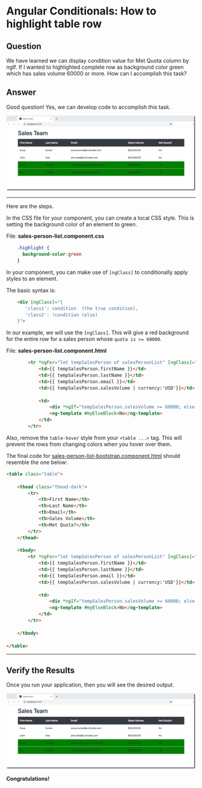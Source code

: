# Angular Conditionals: How to highlight table row

## Question

We have learned we can display condition value for Met Quota column by ngIf. If I wanted to highlighted complete row as background color green which has sales volume 60000 or more. How can I accomplish this task?

## Answer

Good question! Yes, we can develop code to accomplish this task.

![Highlight complete table row](images/02-ngIf-highlight-entire-row.png)

----

Here are the steps.

In the CSS file for your component, you can create a local CSS style. This is setting the background color of an element to green.


File: **sales-person-list.component.css**
```css
    .highlight {
      background-color:green
    }
```

In your component, you can make use of `[ngClass]` to conditionally apply styles to an element.

The basic syntax is:
```html
    <div [ngClass]="{
       'class1': condition  (the true condition),
       'class2': !condition (else)
    }">
```

In our example, we will use the `[ngClass]`. This will give a red background for the entire row for a sales person whose `quota is >= 60000`.

File: **sales-person-list.component.html**
```html
        <tr *ngFor="let tempSalesPerson of salesPersonList" [ngClass]="{'highlight': tempSalesPerson.salesVolume >= 60000}">
            <td>{{ tempSalesPerson.firstName }}</td>
            <td>{{ tempSalesPerson.lastName }}</td>
            <td>{{ tempSalesPerson.email }}</td>
            <td>{{ tempSalesPerson.salesVolume | currency:'USD'}}</td>

            <td>
                <div *ngIf="tempSalesPerson.salesVolume >= 60000; else myElseBlock">Yes</div>
                <ng-template #myElseBlock>No</ng-template>
            </td>
        </tr>
```

Also, remove the `table-hover` style from your `<table ...>` tag. This will prevent the rows from changing colors when you hover over them.

The final code for [sales-person-list-bootstrap.component.html](code/sales-person-list-bootstrap.component.html) should resemble the one below:

```html
<table class="table">

    <thead class="thead-dark">
        <tr>
            <th>First Name</th>
            <th>Last Name</th>
            <th>Email</th>
            <th>Sales Volume</th>
            <th>Met Quota?</th>
        </tr>
    </thead>

    <tbody>
        <tr *ngFor="let tempSalesPerson of salesPersonList" [ngClass]="{'highlight': tempSalesPerson.salesVolume >= 60000}">
            <td>{{ tempSalesPerson.firstName }}</td>
            <td>{{ tempSalesPerson.lastName }}</td>
            <td>{{ tempSalesPerson.email }}</td>
            <td>{{ tempSalesPerson.salesVolume | currency:'USD'}}</td>

            <td>
                <div *ngIf="tempSalesPerson.salesVolume >= 60000; else myElseBlock">Yes</div>
                <ng-template #myElseBlock>No</ng-template>
            </td>
        </tr>

    </tbody>

</table>
```

---
## Verify the Results

Once you run your application, then you will see the desired output.

![Highlight complete table row](images/02-ngIf-highlight-entire-row.png)

**Congratulations!**